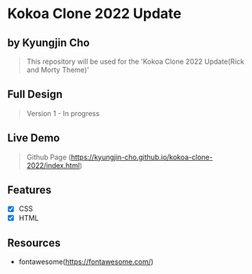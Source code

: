 # Kokoa Clone 2022 Update
## by Kyungjin Cho
> This repository will be used for the 'Kokoa Clone 2022 Update(Rick and Morty Theme)'

## Full Design
> Version 1 - In progress

## Live Demo
> Github Page (https://kyungjin-cho.github.io/kokoa-clone-2022/index.html)

## Features
* [x] CSS
* [x] HTML

## Resources
- fontawesome(https://fontawesome.com/)
